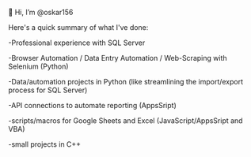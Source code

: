 👋 Hi, I’m @oskar156

Here's a quick summary of what I've done:

-Professional experience with SQL Server

-Browser Automation / Data Entry Automation / Web-Scraping with Selenium (Python)

-Data/automation projects in Python (like streamlining the import/export process for SQL Server)

-API connections to automate reporting (AppsSript)

-scripts/macros for Google Sheets and Excel (JavaScript/AppsSript and VBA)

-small projects in C++
  

<!---
oskar156/oskar156 is a ✨ special ✨ repository because its `README.md` (this file) appears on your GitHub profile.
You can click the Preview link to take a look at your changes.
--->
